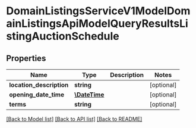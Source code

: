 # DomainListingsServiceV1ModelDomainListingsApiModelQueryResultsListingAuctionSchedule

## Properties
Name | Type | Description | Notes
------------ | ------------- | ------------- | -------------
**location_description** | **string** |  | [optional] 
**opening_date_time** | [**\DateTime**](\DateTime.md) |  | [optional] 
**terms** | **string** |  | [optional] 

[[Back to Model list]](../../README.md#documentation-for-models) [[Back to API list]](../../README.md#documentation-for-api-endpoints) [[Back to README]](../../README.md)

